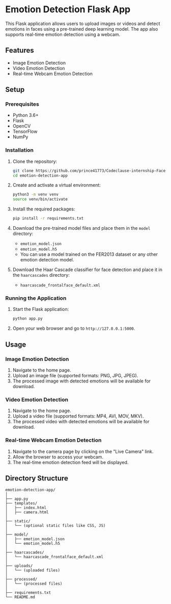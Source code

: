# Emotion Detection Flask App

This Flask application allows users to upload images or videos and detect emotions in faces using a pre-trained deep learning model. The app also supports real-time emotion detection using a webcam.

## Features
- Image Emotion Detection
- Video Emotion Detection
- Real-time Webcam Emotion Detection

## Setup

### Prerequisites

- Python 3.6+
- Flask
- OpenCV
- TensorFlow
- NumPy

### Installation

1. Clone the repository:
    ```sh
    git clone https://github.com/prince41773/Codeclause-internship-Face_Recognition_Application.git
    cd emotion-detection-app
    ```

2. Create and activate a virtual environment:
    ```sh
    python3 -m venv venv
    source venv/bin/activate
    ```

3. Install the required packages:
    ```sh
    pip install -r requirements.txt
    ```

4. Download the pre-trained model files and place them in the `model` directory:
    - `emotion_model.json`
    - `emotion_model.h5`
    - You can use a model trained on the FER2013 dataset or any other emotion detection model.

5. Download the Haar Cascade classifier for face detection and place it in the `haarcascades` directory:
    - `haarcascade_frontalface_default.xml`

### Running the Application

1. Start the Flask application:
    ```sh
    python app.py
    ```

2. Open your web browser and go to `http://127.0.0.1:5000`.

## Usage

### Image Emotion Detection

1. Navigate to the home page.
2. Upload an image file (supported formats: PNG, JPG, JPEG).
3. The processed image with detected emotions will be available for download.

### Video Emotion Detection

1. Navigate to the home page.
2. Upload a video file (supported formats: MP4, AVI, MOV, MKV).
3. The processed video with detected emotions will be available for download.

### Real-time Webcam Emotion Detection

1. Navigate to the camera page by clicking on the "Live Camera" link.
2. Allow the browser to access your webcam.
3. The real-time emotion detection feed will be displayed.

## Directory Structure

```plaintext
emotion-detection-app/
│
├── app.py
├── templates/
│   ├── index.html
│   ├── camera.html
│
├── static/
│   └── (optional static files like CSS, JS)
│
├── model/
│   ├── emotion_model.json
│   └── emotion_model.h5
│
├── haarcascades/
│   └── haarcascade_frontalface_default.xml
│
├── uploads/
│   └── (uploaded files)
│
├── processed/
│   └── (processed files)
│
├── requirements.txt
└── README.md
